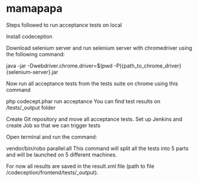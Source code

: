 # mamapapa

Steps followed to run acceptance tests on local

Install codeception

Download selenium server and run selenium server with chromedriver using the following command:

java -jar -Dwebdriver.chrome.driver=$(pwd -P){path_to_chrome_driver} {selenium-server}.jar

Now run all acceptance tests from the tests suite on chrome using this command

php codecept.phar run acceptance
You can find test results on /tests/_output folder

Create Git repository and move all acceptance tests.
Set up Jenkins and create Job so that we can trigger tests

Open terminal and run the command:

vendor/bin/robo parallel:all
This command will split all the tests into 5 parts and will be launched on 5 different machines.

For now all results are saved in the result.xml file (path to file /codeception/frontend/tests/_output).
